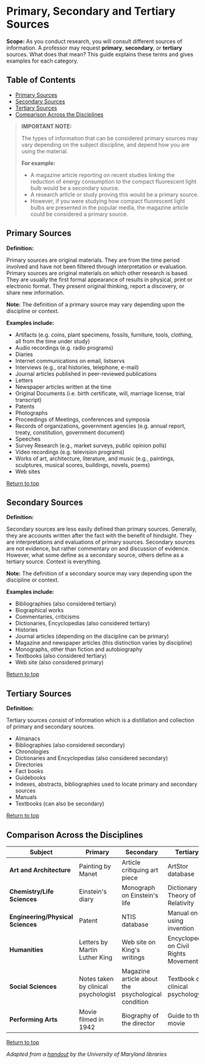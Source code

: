 # <a name="top"></a> Primary, Secondary and Tertiary Sources

**Scope:** As you conduct research, you will consult different sources
of information. A professor may request **primary**, **secondary**, or
**tertiary** sources. What does that mean? This guide explains these
terms and gives examples for each category.

## Table of Contents

-   [Primary Sources](#primary)  
-   [Secondary Sources](#secondary)  
-   [Tertiary Sources](#tertiary)  
-   [Comparison Across the Disciplines](#comparison)  

> **IMPORTANT NOTE:**
>
> The types of information that can be considered primary sources may
> vary depending on the subject discipline, and depend how you are using
> the material.
>
> **For example:**
>
> -   A magazine article reporting on recent studies linking the
>     reduction of energy consumption to the compact fluorescent light
>     bulb would be a secondary source.
> -   A research article or study proving this would be a primary
>     source.
> -   However, if you were studying how compact fluorescent light bulbs
>     are presented in the popular media, the magazine article could be
>     considered a primary source.

## <a name="primary"></a>Primary Sources

**Definition:**

Primary sources are original materials. They are from the time period
involved and have not been filtered through interpretation or
evaluation. Primary sources are original materials on which other
research is based. They are usually the first formal appearance of
results in physical, print or electronic format. They present original
thinking, report a discovery, or share new information.

**Note:** The definition of a primary source may vary depending upon the
discipline or context.

**Examples include:**

-   Artifacts (e.g. coins, plant specimens, fossils, furniture, tools,
    clothing, all from the time under study)
-   Audio recordings (e.g. radio programs)
-   Diaries
-   Internet communications on email, listservs
-   Interviews (e.g., oral histories, telephone, e-mail)
-   Journal articles published in peer-reviewed publications
-   Letters
-   Newspaper articles written at the time
-   Original Documents (i.e. birth certificate, will, marriage license,
    trial transcript)
-   Patents
-   Photographs
-   Proceedings of Meetings, conferences and symposia
-   Records of organizations, government agencies (e.g. annual report,
    treaty, constitution, government document)
-   Speeches
-   Survey Research (e.g., market surveys, public opinion polls)
-   Video recordings (e.g. television programs)
-   Works of art, architecture, literature, and music (e.g., paintings,
    sculptures, musical scores, buildings, novels, poems)
-   Web sites

[Return to top](#top)

## <a name="secondary"></a>Secondary Sources

**Definition:**

Secondary sources are less easily defined than primary sources.
Generally, they are accounts written after the fact with the benefit of
hindsight. They are interpretations and evaluations of primary sources.
Secondary sources are not evidence, but rather commentary on and
discussion of evidence. However, what some define as a secondary source,
others define as a tertiary source. Context is everything.

**Note:** The definition of a secondary source may vary depending upon
the discipline or context.

**Examples include:**

-   Bibliographies (also considered tertiary)
-   Biographical works
-   Commentaries, criticisms
-   Dictionaries, Encyclopedias (also considered tertiary)
-   Histories
-   Journal articles (depending on the discipline can be primary)
-   Magazine and newspaper articles (this distinction varies by
    discipline)
-   Monographs, other than fiction and autobiography
-   Textbooks (also considered tertiary)
-   Web site (also considered primary)

[Return to top](#top)

## <a name="tertiary"></a>Tertiary Sources

**Definition:**

Tertiary sources consist of information which is a distillation and
collection of primary and secondary sources.

-   Almanacs
-   Bibliographies (also considered secondary)
-   Chronologies
-   Dictionaries and Encyclopedias (also considered secondary)
-   Directories
-   Fact books
-   Guidebooks
-   Indexes, abstracts, bibliographies used to locate primary and
    secondary sources
-   Manuals
-   Textbooks (can also be secondary)

[Return to top](#top)

## <a name="comparison"></a>Comparison Across the Disciplines

| **Subject** | **Primary** | **Secondary** | **Tertiary** |
| -------- | -------- | ------- | ------- |
 **Art and Architecture** | Painting by Manet | Article critiquing art piece | ArtStor database |
 **Chemistry/Life Sciences** | Einstein's diary | Monograph on Einstein's life | Dictionary on Theory of Relativity |
 **Engineering/Physical Sciences** | Patent | NTIS database | Manual on using invention |
 **Humanities** | Letters by Martin Luther King | Web site on King's writings | Encyclopedia on Civil Rights Movement |
 **Social Sciences** | Notes taken by clinical psychologist | Magazine article about the psychological condition | Textbook on clinical psychology |
 **Performing Arts** | Movie filmed in 1942 | Biography of the director | Guide to the movie |

[Return to top](#top)

*Adapted from a [handout](http://web.archive.org/web/20120204055824/http://www.lib.umd.edu/guides/primary-sources.html) by the University of Maryland libraries*
